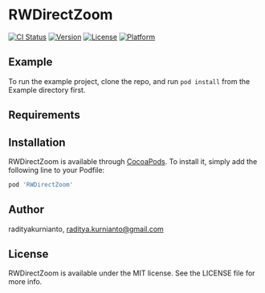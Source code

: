 # RWDirectZoom

[![CI Status](https://img.shields.io/travis/radityakurnianto/RWDirectZoom.svg?style=flat)](https://travis-ci.org/radityakurnianto/RWDirectZoom)
[![Version](https://img.shields.io/cocoapods/v/RWDirectZoom.svg?style=flat)](https://cocoapods.org/pods/RWDirectZoom)
[![License](https://img.shields.io/cocoapods/l/RWDirectZoom.svg?style=flat)](https://cocoapods.org/pods/RWDirectZoom)
[![Platform](https://img.shields.io/cocoapods/p/RWDirectZoom.svg?style=flat)](https://cocoapods.org/pods/RWDirectZoom)

## Example

To run the example project, clone the repo, and run `pod install` from the Example directory first.

## Requirements

## Installation

RWDirectZoom is available through [CocoaPods](https://cocoapods.org). To install
it, simply add the following line to your Podfile:

```ruby
pod 'RWDirectZoom'
```

## Author

radityakurnianto, raditya.kurnianto@gmail.com

## License

RWDirectZoom is available under the MIT license. See the LICENSE file for more info.
